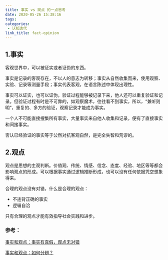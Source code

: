 ```yaml
---
title: 事实 vs 观点 的一点思考
date: 2020-05-26 15:38:16
tags:
categories:
 - 认知迭代
link_title: fact-opinion
---
```

##  1.事实

客观世界中，可以被证实或者证伪的东西。
<!-- more -->

事实是记录的客观存在，不以人的意志为转移；事实从自然收集而来，使用观察、实验、记录等测量手段；事实代表客观，在语言陈述中体现出理性。

事实可以证实，也可以证伪，验证过程能够被记录下来，他人还可以重复验证和记录。但验证过程有时是不可靠的，如观察魔术，往往看不到事实，所以，“兼听则明”，重复的、多方的验证，观察记录才能成为事实。

一个人不可能直接搜集所有事实，大量事实来自他人收集和记录，便有了直接事实和间接事实。

否认已经验证的事实等于公然对抗客观自然，是完全失智和荒谬的。



## 2.观点

观点是思想的主观判断。价值观、传统、情感、信念、态度、经验、地区等等都会影响观点的形成。可以根据事实通过逻辑推断形成，也可以没有任何依据凭空想象得来。

合理的观点没有对错，什么是合理的观点：

- 不违背正确的事实
- 逻辑自洽

只有合理的观点才能有效指导社会实践和进步。



### 参考：

[事实和观点：事实有真假，观点无对错](https://www.jianshu.com/p/c774ab0be0c0)

[事实和观点：如何分辨？](https://www.jianshu.com/p/dfbce28bc26d)
